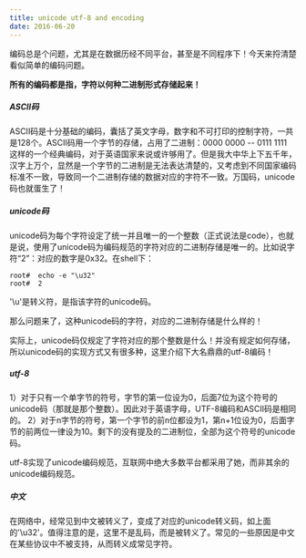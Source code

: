 ```yaml
---
title: unicode utf-8 and encoding
date: 2016-06-20
---
```

编码总是个问题，尤其是在数据历经不同平台，甚至是不同程序下！今天来捋清楚看似简单的编码问题。

**所有的编码都是指，字符以何种二进制形式存储起来！**


##### ASCII码
ASCII码是十分基础的编码，囊括了英文字母，数字和不可打印的控制字符，一共是128个。ASCII码用一个字节的存储，占用了二进制：0000 0000 -- 0111 1111 
这样的一个经典编码，对于英语国家来说或许够用了。但是我大中华上下五千年，汉字上万个，显然是一个字节的二进制是无法表达清楚的，又考虑到不同国家编码标准不一致，导致同一个二进制存储的数据对应的字符不一致。万国码，unicode码也就蛋生了！
##### unicode码
unicode码为每个字符设定了统一并且唯一的一个整数（正式说法是code），也就是说，使用了unicode码为编码规范的字符对应的二进制存储是唯一的。比如说字符“2”：对应的数字是0x32。在shell下：
```
root#  echo -e "\u32"
root#  2
```
'\u'是转义符，是指该字符的unicode码。

那么问题来了，这种unicode码的字符，对应的二进制存储是什么样的！

实际上，unicode码仅规定了字符对应的那个整数是什么！并没有规定如何存储，所以unicode码的实现方式又有很多种，这里介绍下大名鼎鼎的utf-8编码！

##### utf-8

1）对于只有一个单字节的符号，字节的第一位设为0，后面7位为这个符号的unicode码（那就是那个整数）。因此对于英语字母，UTF-8编码和ASCII码是相同的。
2）对于n字节的符号，第一个字节的前n位都设为1，第n+1位设为0，后面字节的前两位一律设为10。剩下的没有提及的二进制位，全部为这个符号的unicode码。

utf-8实现了unicode编码规范，互联网中绝大多数平台都采用了她，而非其余的unicode编码规范。


##### 中文
在网络中，经常见到中文被转义了，变成了对应的unicode转义码，如上面的'\u32'。值得注意的是，这里不是乱码，而是被转义了。常见的一些原因是中文在某些协议中不被支持，从而转义成常见字符。
